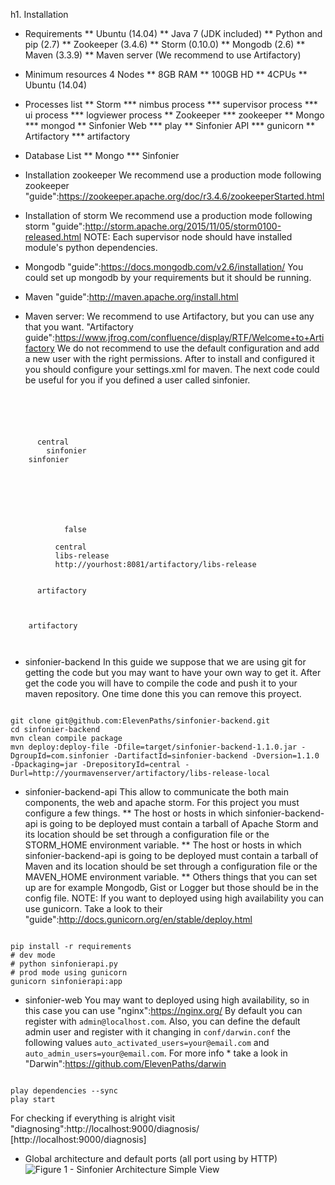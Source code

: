 h1. Installation

* Requirements
** Ubuntu (14.04)
** Java 7 (JDK included)
** Python and pip (2.7) 
** Zookeeper (3.4.6)
** Storm (0.10.0)
** Mongodb (2.6)
** Maven (3.3.9)
** Maven server (We recommend to use Artifactory)

* Minimum resources
4 Nodes
** 8GB RAM
** 100GB HD
** 4CPUs
** Ubuntu (14.04)

* Processes list
** Storm
*** nimbus process
*** supervisor process
*** ui process
*** logviewer process
** Zookeeper
*** zookeeper
** Mongo
*** mongod
** Sinfonier Web
*** play
** Sinfonier API
*** gunicorn
** Artifactory
*** artifactory

* Database List
** Mongo
*** Sinfonier 



* Installation zookeeper
We recommend use a production mode following zookeeper "guide":https://zookeeper.apache.org/doc/r3.4.6/zookeeperStarted.html

* Installation of storm
We recommend use a production mode following storm "guide":http://storm.apache.org/2015/11/05/storm0100-released.html
NOTE: Each supervisor node should have installed module's python dependencies.

* Mongodb "guide":https://docs.mongodb.com/v2.6/installation/
You could set up mongodb by your requirements but it should be running.

* Maven "guide":http://maven.apache.org/install.html

* Maven server:
We recommend to use Artifactory, but you can use any that you want.
"Artifactory guide":https://www.jfrog.com/confluence/display/RTF/Welcome+to+Artifactory
We do not recommend to use the default configuration and add a new user with the right permissions. After to install and configured it you should configure your settings.xml for maven. The next code could be useful for you if you defined a user called sinfonier. 
<pre><code class="xml">
  <?xml version="1.0" encoding="UTF-8"?>
<settings xsi:schemaLocation="http://maven.apache.org/SETTINGS/1.1.0 http://maven.apache.org/xsd/settings
-1.1.0.xsd" xmlns="http://maven.apache.org/SETTINGS/1.1.0"
    xmlns:xsi="http://www.w3.org/2001/XMLSchema-instance">
  <servers>
    <server>
      <id>central</id>
        <username>sinfonier</username>
	<password>sinfonier</password>
    </server>
  </servers>
  <profiles>
    <profile>
      <repositories>
        <repository>
          <snapshots>
            <enabled>false</enabled>
          </snapshots>
          <id>central</id>
          <name>libs-release</name>
          <url>http://yourhost:8081/artifactory/libs-release</url>
        </repository>
      </repositories>
      <id>artifactory</id>
    </profile>
  </profiles>
  <activeProfiles>
    <activeProfile>artifactory</activeProfile>
  </activeProfiles>
</settings>
</code></pre>

* sinfonier-backend
In this guide we suppose that we are using git for getting the code but you may want to have your own way to get it. After get the code you will have to compile the code and push it to your maven repository. One time done this you can remove this proyect.
<pre><code class="shell">
git clone git@github.com:ElevenPaths/sinfonier-backend.git
cd sinfonier-backend
mvn clean compile package
mvn deploy:deploy-file -Dfile=target/sinfonier-backend-1.1.0.jar -DgroupId=com.sinfonier -DartifactId=sinfonier-backend -Dversion=1.1.0 -Dpackaging=jar -DrepositoryId=central -Durl=http://yourmavenserver/artifactory/libs-release-local
</code></pre>

* sinfonier-backend-api
This allow to communicate the both main components, the web and  apache storm. For this project you must configure a few things.
** The host or hosts in which sinfonier-backend-api is going to be deployed must contain a tarball of Apache Storm and its location should be set through a configuration file or the STORM_HOME environment variable.
** The host or hosts in which sinfonier-backend-api is going to be deployed must contain a tarball of Maven and its location should be set through a configuration file or the MAVEN_HOME environment variable.
** Others things that you can set up are for example Mongodb, Gist or Logger but those should be in the config file.
NOTE: If you want to deployed using high availability you can use gunicorn. Take a look to their "guide":http://docs.gunicorn.org/en/stable/deploy.html      

<pre><code class="shell">
pip install -r requirements
<notextile>#</notextile> dev mode
<notextile>#</notextile> python sinfonierapi.py
<notextile>#</notextile> prod mode using gunicorn 
gunicorn sinfonierapi:app
</code></pre>

* sinfonier-web
You may want to deployed using high availability, so in this case you can use "nginx":https://nginx.org/ 
By default you can register with `admin@localhost.com`. Also, you can define the default admin user and register with it changing in `conf/darwin.conf` the following values `auto_activated_users=your@email.com` and `auto_admin_users=your@email.com`. For more info * take a look in "Darwin":https://github.com/ElevenPaths/darwin
<pre><code class="shell">
play dependencies --sync
play start
</code></pre>
For checking if everything is alright visit "diagnosing":http://localhost:9000/diagnosis/ [http://localhost:9000/diagnosis]

* Global architecture and default ports (all port using by HTTP)
![Figure 1 - Sinfonier Architecture Simple View](docs/images/arquitecturaSinfonier.png "Figure 1 - Sinfonier Architecture Simple View")

